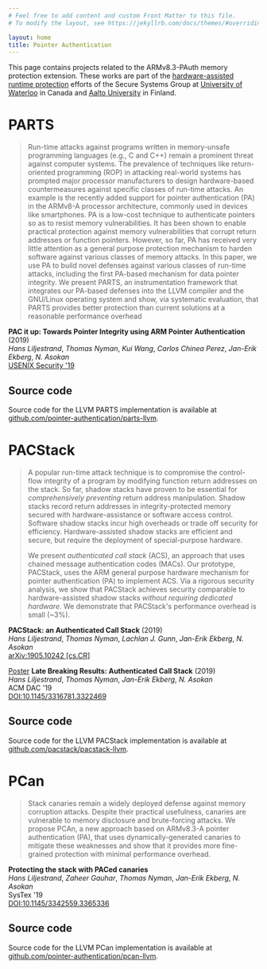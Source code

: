 ```yaml
---
# Feel free to add content and custom Front Matter to this file.
# To modify the layout, see https://jekyllrb.com/docs/themes/#overriding-theme-defaults

layout: home
title: Pointer Authentication
---
```


This page contains projects related to the
ARMv8.3-PAuth memory protection extension. These works are part of the
[hardware-assisted runtime
protection](https://ssg.aalto.fi/research/projects/harp) efforts of the Secure
Systems Group at [University of
Waterloo](https://crysp.uwaterloo.ca/research/SSG) in Canada and [Aalto
University](https://ssg.aalto.fi) in Finland.

# PARTS

> Run-time attacks against programs written in memory-unsafe programming languages (e.g., C and C++) remain a prominent threat against computer systems. The prevalence of techniques like return-oriented programming (ROP) in attacking real-world systems has prompted major processor manufacturers to design hardware-based countermeasures against specific classes of run-time attacks. An example is the recently added support for pointer authentication (PA) in the ARMv8-A processor architecture, commonly used in devices like smartphones. PA is a low-cost technique to authenticate pointers so as to resist memory vulnerabilities. It has been shown to enable practical protection against memory vulnerabilities that corrupt return addresses or function pointers. However, so far, PA has received very little attention as a general purpose protection mechanism to harden software against various classes of memory attacks. In this paper, we use PA to build novel defenses against various classes of run-time attacks, including the first PA-based mechanism for data pointer integrity. We present PARTS, an instrumentation framework that integrates our PA-based defenses into the LLVM compiler and the GNU/Linux operating system and show, via systematic evaluation, that PARTS provides better protection than current solutions at a reasonable performance overhead 

**PAC  it  up:  Towards  Pointer  Integrity  using ARM Pointer Authentication** (2019)  
*Hans Liljestrand*,
*Thomas Nyman*,
*Kui Wang*,
*Carlos Chinea Perez*,
*Jan-Erik Ekberg*,
*N. Asokan*  
[USENIX Security '19](https://www.usenix.org/conference/usenixsecurity19/presentation/liljestrand)

## Source code

Source code for the LLVM PARTS implementation is available at
[github.com/pointer-authentication/parts-llvm](https://github.com/pointer-authentication/parts-llvm).

# PACStack

> A popular run-time attack technique is to compromise the control-flow integrity of a program by modifying function return addresses on the stack. So far, shadow stacks have proven to be essential for _comprehensively preventing_ return address manipulation. Shadow stacks record return addresses in integrity-protected memory secured with hardware-assistance or software access control. Software shadow stacks incur high overheads or trade off security for efficiency. Hardware-assisted shadow stacks are efficient and secure, but require the deployment of special-purpose hardware.
>
> We present _authenticated call stack_ (ACS), an approach that uses chained message authentication codes (MACs). Our prototype, PACStack, uses the ARM general purpose hardware mechanism for pointer authentication (PA) to implement ACS. Via a rigorous security analysis, we show that PACStack achieves security comparable to hardware-assisted shadow stacks _without requiring dedicated hardware_. We demonstrate that PACStack's performance overhead is small (~3%).

**PACStack: an Authenticated Call Stack** (2019)  
*Hans Liljestrand*,
*Thomas Nyman*,
*Lachlan J. Gunn*,
*Jan-Erik Ekberg*,
*N. Asokan*  
[arXiv:1905.10242 \[cs.CR\]](https://arxiv.org/abs/1905.10242)

[Poster](/assets/pdfs/PACStack.DAC56-LBR-poster.pdf) **Late Breaking Results: Authenticated Call Stack** (2019)  
*Hans Liljestrand*,
*Thomas Nyman*,
*Jan-Erik Ekberg*,
*N. Asokan*  
ACM DAC '19  
[DOI:10.1145/3316781.3322469](http://doi.acm.org/10.1145/3316781.3322469)

## Source code

Source code for the LLVM PACStack implementation is available at
[github.com/pacstack/pacstack-llvm](https://github.com/pointer-authentication/pacstack-llvm).

# PCan

> Stack canaries remain a widely deployed defense against memory corruption attacks. Despite their practical usefulness, canaries are vulnerable to memory disclosure and brute-forcing attacks. We propose PCAn, a new approach based on ARMv8.3-A pointer authentication (PA), that uses dynamically-generated canaries to mitigate these weaknesses and show that it provides more fine-grained protection with minimal performance overhead.

**Protecting the stack with PACed canaries**  
*Hans Liljestrand*,
*Zaheer Gauhar*,
*Thomas Nyman*,
*Jan-Erik Ekberg*,
*N. Asokan*  
SysTex '19  
[DOI:10.1145/3342559.3365336](https://doi.org/10.1145/3342559.3365336)

## Source code

Source code for the LLVM PCan implementation is available at
[github.com/pointer-authentication/pcan-llvm](https://github.com/pointer-authentication/pcan-llvm).
